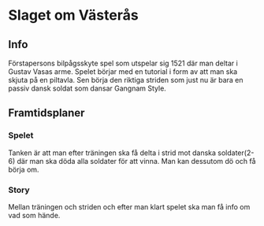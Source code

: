 # Slaget om Västerås

## Info

Förstapersons bilpågsskyte spel som utspelar sig 1521 där man deltar i Gustav Vasas arme. 
Spelet börjar med en tutorial i form av att man ska skjuta på en piltavla. 
Sen börja den riktiga striden som just nu är bara en passiv dansk soldat som dansar Gangnam Style.

## Framtidsplaner

### Spelet
Tanken är att man efter träningen ska få delta i strid mot danska soldater(2-6) där man ska döda alla soldater för att vinna. Man kan dessutom dö och få börja om.

### Story

Mellan träningen och striden och efter man klart spelet ska man få info om vad som hände.
